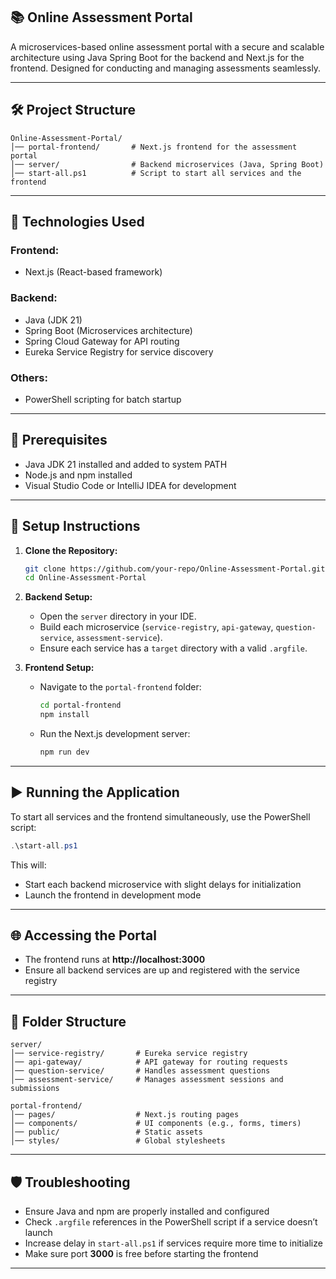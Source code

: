 ## 📚 **Online Assessment Portal**

A microservices-based online assessment portal with a secure and scalable architecture using Java Spring Boot for the backend and Next.js for the frontend. Designed for conducting and managing assessments seamlessly.

---

## 🛠️ **Project Structure**
```
Online-Assessment-Portal/
│── portal-frontend/       # Next.js frontend for the assessment portal
│── server/                # Backend microservices (Java, Spring Boot)
│── start-all.ps1          # Script to start all services and the frontend
```

---

## 🚀 **Technologies Used**

### **Frontend:** 
- Next.js (React-based framework)

### **Backend:**
- Java (JDK 21)
- Spring Boot (Microservices architecture)
- Spring Cloud Gateway for API routing
- Eureka Service Registry for service discovery

### **Others:**
- PowerShell scripting for batch startup

---

## 🔧 **Prerequisites**
- Java JDK 21 installed and added to system PATH
- Node.js and npm installed
- Visual Studio Code or IntelliJ IDEA for development

---

## 📁 **Setup Instructions**

1. **Clone the Repository:**
   ```bash
   git clone https://github.com/your-repo/Online-Assessment-Portal.git
   cd Online-Assessment-Portal
   ```

2. **Backend Setup:**
   - Open the `server` directory in your IDE.
   - Build each microservice (`service-registry`, `api-gateway`, `question-service`, `assessment-service`).
   - Ensure each service has a `target` directory with a valid `.argfile`.

3. **Frontend Setup:**
   - Navigate to the `portal-frontend` folder:
     ```bash
     cd portal-frontend
     npm install
     ```
   - Run the Next.js development server:
     ```bash
     npm run dev
     ```

---

## ▶️ **Running the Application**
To start all services and the frontend simultaneously, use the PowerShell script:

```powershell
.\start-all.ps1
```
This will:
- Start each backend microservice with slight delays for initialization
- Launch the frontend in development mode

---

## 🌐 **Accessing the Portal**
- The frontend runs at **http://localhost:3000**
- Ensure all backend services are up and registered with the service registry

---

## 📂 **Folder Structure**
```
server/
│── service-registry/       # Eureka service registry
│── api-gateway/            # API gateway for routing requests
│── question-service/       # Handles assessment questions
│── assessment-service/     # Manages assessment sessions and submissions

portal-frontend/
│── pages/                  # Next.js routing pages
│── components/             # UI components (e.g., forms, timers)
│── public/                 # Static assets
│── styles/                 # Global stylesheets
```

---

## 🛡️ **Troubleshooting**
- Ensure Java and npm are properly installed and configured
- Check `.argfile` references in the PowerShell script if a service doesn’t launch
- Increase delay in `start-all.ps1` if services require more time to initialize
- Make sure port **3000** is free before starting the frontend

---
